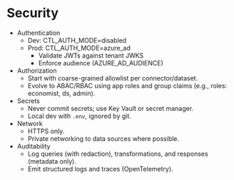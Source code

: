 # Security

- Authentication
  - Dev: CTL_AUTH_MODE=disabled
  - Prod: CTL_AUTH_MODE=azure_ad
    - Validate JWTs against tenant JWKS
    - Enforce audience (AZURE_AD_AUDIENCE)
- Authorization
  - Start with coarse-grained allowlist per connector/dataset.
  - Evolve to ABAC/RBAC using app roles and group claims (e.g., roles: economist, ds, admin).
- Secrets
  - Never commit secrets; use Key Vault or secret manager.
  - Local dev with `.env`, ignored by git.
- Network
  - HTTPS only.
  - Private networking to data sources where possible.
- Auditability
  - Log queries (with redaction), transformations, and responses (metadata only).
  - Emit structured logs and traces (OpenTelemetry).
